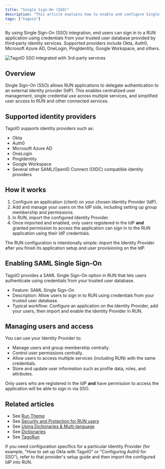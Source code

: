 ```yaml
---
title: "Single Sign-On (SSO)"
description: "This article explains how to enable and configure Single Sign-On (SSO) for TagoIO RUN applications, including supported third‑party identity providers and the basic steps to import an Identity Provider into RUN."
tags: ["tagoio"]
---
```

By using Single Sign-On (SSO) integration, end users can sign in to a RUN application using credentials from your trusted user database provided by third‑party identity services. Supported providers include Okta, Auth0, Microsoft Azure AD, OneLogin, PingIdentity, Google Workspace, and others.

![TagoIO SSO integrated with 3rd-party services](/docs_imagem/tagoio/single-sign-on-sso-2.png)

## Overview
Single Sign-On (SSO) allows RUN applications to delegate authentication to an external identity provider (IdP). This enables centralized user management, single credential use across multiple services, and simplified user access to RUN and other connected services.

## Supported identity providers
TagoIO supports identity providers such as:
- Okta
- Auth0
- Microsoft Azure AD
- OneLogin
- PingIdentity
- Google Workspace
- Several other SAML/OpenID Connect (OIDC) compatible identity providers

## How it works
1. Configure an application (client) on your chosen Identity Provider (IdP).  
2. Add and manage your users on the IdP side, including setting up group membership and permissions.  
3. In RUN, import the configured Identity Provider.  
4. Once imported and enabled, only users registered in the IdP **and** granted permission to access the application can sign in to the RUN application using their IdP credentials.

The RUN configuration is intentionally simple: import the Identity Provider after you finish its application setup and user provisioning on the IdP.

## Enabling SAML Single Sign-On
TagoIO provides a SAML Single Sign-On option in RUN that lets users authenticate using credentials from your trusted user database.

- Feature: SAML Single Sign-On  
- Description: Allow users to sign in to RUN using credentials from your trusted user database.  
- Typical workflow: Configure an application on the Identity Provider, add your users, then import and enable the Identity Provider in RUN.

<!-- Image placeholder removed for build -->

## Managing users and access
You can use your Identity Provider to:
- Manage users and group membership centrally.  
- Control user permissions centrally.  
- Allow users to access multiple services (including RUN) with the same credentials.  
- Store and update user information such as profile data, roles, and attributes.  

Only users who are registered in the IdP **and** have permission to access the application will be able to sign in via SSO.

## Related articles
- See [Run Theme](../run-theme)  
- See [Security and Protection for RUN users](../security/security-and-protection-for-run-users)  
- See [Using Dictionaries & Multi-language](../using-dictionaries-multi-language)  
- See [Dictionaries](../dictionaries)  
- See [TagoRun](../../tagorun/tagorun-mobile-app)

If you need configuration specifics for a particular Identity Provider (for example, "How to set up Okta with TagoIO" or "Configuring Auth0 for SSO"), refer to that provider's setup guide and then import the configured IdP into RUN.